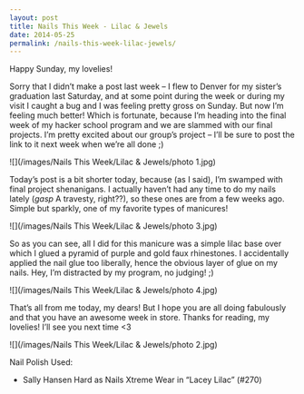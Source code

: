 ```yaml
---
layout: post
title: Nails This Week - Lilac & Jewels
date: 2014-05-25
permalink: /nails-this-week-lilac-jewels/
---
```


Happy Sunday, my lovelies!

Sorry that I didn’t make a post last week – I flew to Denver for my sister’s graduation last Saturday, and at some point during the week or during my visit I caught a bug and I was feeling pretty gross on Sunday. But now I’m feeling much better! Which is fortunate, because I’m heading into the final week of my hacker school program and we are slammed with our final projects. I’m pretty excited about our group’s project – I’ll be sure to post the link to it next week when we’re all done ;)

![](/images/Nails This Week/Lilac & Jewels/photo 1.jpg)

Today’s post is a bit shorter today, because (as I said), I’m swamped with final project shenanigans. I actually haven’t had any time to do my nails lately (*gasp* A travesty, right??), so these ones are from a few weeks ago. Simple but sparkly, one of my favorite types of manicures!

![](/images/Nails This Week/Lilac & Jewels/photo 3.jpg)

So as you can see, all I did for this manicure was a simple lilac base over which I glued a pyramid of purple and gold faux rhinestones. I accidentally applied the nail glue too liberally, hence the obvious layer of glue on my nails. Hey, I’m distracted by my program, no judging! ;)

![](/images/Nails This Week/Lilac & Jewels/photo 4.jpg)

That’s all from me today, my dears! But I hope you are all doing fabulously and that you have an awesome week in store. Thanks for reading, my lovelies! I’ll see you next time <3

![](/images/Nails This Week/Lilac & Jewels/photo 2.jpg)

Nail Polish Used:

- Sally Hansen Hard as Nails Xtreme Wear in “Lacey Lilac” (#270)